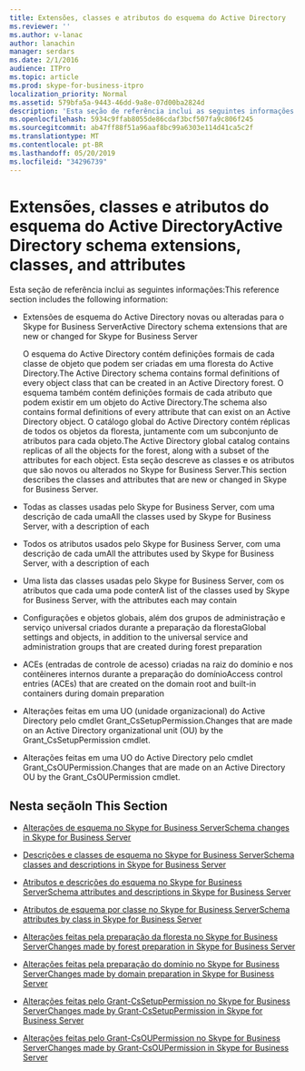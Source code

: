 ```yaml
---
title: Extensões, classes e atributos do esquema do Active Directory
ms.reviewer: ''
ms.author: v-lanac
author: lanachin
manager: serdars
ms.date: 2/1/2016
audience: ITPro
ms.topic: article
ms.prod: skype-for-business-itpro
localization_priority: Normal
ms.assetid: 579bfa5a-9443-46dd-9a8e-07d00ba2824d
description: 'Esta seção de referência inclui as seguintes informações:'
ms.openlocfilehash: 5934c9ffab8055de86cdaf3bcf507fa9c806f245
ms.sourcegitcommit: ab47ff88f51a96aaf8bc99a6303e114d41ca5c2f
ms.translationtype: MT
ms.contentlocale: pt-BR
ms.lasthandoff: 05/20/2019
ms.locfileid: "34296739"
---
```

# <a name="active-directory-schema-extensions-classes-and-attributes"></a><span data-ttu-id="c1c93-103">Extensões, classes e atributos do esquema do Active Directory</span><span class="sxs-lookup"><span data-stu-id="c1c93-103">Active Directory schema extensions, classes, and attributes</span></span>
 
<span data-ttu-id="c1c93-104">Esta seção de referência inclui as seguintes informações:</span><span class="sxs-lookup"><span data-stu-id="c1c93-104">This reference section includes the following information:</span></span> 
  
- <span data-ttu-id="c1c93-105">Extensões de esquema do Active Directory novas ou alteradas para o Skype for Business Server</span><span class="sxs-lookup"><span data-stu-id="c1c93-105">Active Directory schema extensions that are new or changed for Skype for Business Server</span></span>
    
    <span data-ttu-id="c1c93-106">O esquema do Active Directory contém definições formais de cada classe de objeto que podem ser criadas em uma floresta do Active Directory.</span><span class="sxs-lookup"><span data-stu-id="c1c93-106">The Active Directory schema contains formal definitions of every object class that can be created in an Active Directory forest.</span></span> <span data-ttu-id="c1c93-107">O esquema também contém definições formais de cada atributo que podem existir em um objeto do Active Directory.</span><span class="sxs-lookup"><span data-stu-id="c1c93-107">The schema also contains formal definitions of every attribute that can exist on an Active Directory object.</span></span> <span data-ttu-id="c1c93-108">O catálogo global do Active Directory contém réplicas de todos os objetos da floresta, juntamente com um subconjunto de atributos para cada objeto.</span><span class="sxs-lookup"><span data-stu-id="c1c93-108">The Active Directory global catalog contains replicas of all the objects for the forest, along with a subset of the attributes for each object.</span></span> <span data-ttu-id="c1c93-109">Esta seção descreve as classes e os atributos que são novos ou alterados no Skype for Business Server.</span><span class="sxs-lookup"><span data-stu-id="c1c93-109">This section describes the classes and attributes that are new or changed in Skype for Business Server.</span></span>
    
- <span data-ttu-id="c1c93-110">Todas as classes usadas pelo Skype for Business Server, com uma descrição de cada uma</span><span class="sxs-lookup"><span data-stu-id="c1c93-110">All the classes used by Skype for Business Server, with a description of each</span></span>
    
- <span data-ttu-id="c1c93-111">Todos os atributos usados pelo Skype for Business Server, com uma descrição de cada um</span><span class="sxs-lookup"><span data-stu-id="c1c93-111">All the attributes used by Skype for Business Server, with a description of each</span></span>
    
- <span data-ttu-id="c1c93-112">Uma lista das classes usadas pelo Skype for Business Server, com os atributos que cada uma pode conter</span><span class="sxs-lookup"><span data-stu-id="c1c93-112">A list of the classes used by Skype for Business Server, with the attributes each may contain</span></span>
    
- <span data-ttu-id="c1c93-113">Configurações e objetos globais, além dos grupos de administração e serviço universal criados durante a preparação da floresta</span><span class="sxs-lookup"><span data-stu-id="c1c93-113">Global settings and objects, in addition to the universal service and administration groups that are created during forest preparation</span></span>
    
- <span data-ttu-id="c1c93-114">ACEs (entradas de controle de acesso) criadas na raiz do domínio e nos contêineres internos durante a preparação do domínio</span><span class="sxs-lookup"><span data-stu-id="c1c93-114">Access control entries (ACEs) that are created on the domain root and built-in containers during domain preparation</span></span>
    
- <span data-ttu-id="c1c93-115">Alterações feitas em uma UO (unidade organizacional) do Active Directory pelo cmdlet Grant_CsSetupPermission.</span><span class="sxs-lookup"><span data-stu-id="c1c93-115">Changes that are made on an Active Directory organizational unit (OU) by the Grant_CsSetupPermission cmdlet.</span></span>
    
- <span data-ttu-id="c1c93-116">Alterações feitas em uma UO do Active Directory pelo cmdlet Grant_CsOUPermission.</span><span class="sxs-lookup"><span data-stu-id="c1c93-116">Changes that are made on an Active Directory OU by the Grant_CsOUPermission cmdlet.</span></span>
    
## <a name="in-this-section"></a><span data-ttu-id="c1c93-117">Nesta seção</span><span class="sxs-lookup"><span data-stu-id="c1c93-117">In This Section</span></span>

- [<span data-ttu-id="c1c93-118">Alterações de esquema no Skype for Business Server</span><span class="sxs-lookup"><span data-stu-id="c1c93-118">Schema changes in Skype for Business Server</span></span>](schema-changes.md)
    
- [<span data-ttu-id="c1c93-119">Descrições e classes de esquema no Skype for Business Server</span><span class="sxs-lookup"><span data-stu-id="c1c93-119">Schema classes and descriptions in Skype for Business Server</span></span>](schema-classes-and-descriptions.md)
    
- [<span data-ttu-id="c1c93-120">Atributos e descrições do esquema no Skype for Business Server</span><span class="sxs-lookup"><span data-stu-id="c1c93-120">Schema attributes and descriptions in Skype for Business Server</span></span>](schema-attributes-and-descriptions.md)
    
- [<span data-ttu-id="c1c93-121">Atributos de esquema por classe no Skype for Business Server</span><span class="sxs-lookup"><span data-stu-id="c1c93-121">Schema attributes by class in Skype for Business Server</span></span>](schema-attributes-by-class.md)
    
- [<span data-ttu-id="c1c93-122">Alterações feitas pela preparação da floresta no Skype for Business Server</span><span class="sxs-lookup"><span data-stu-id="c1c93-122">Changes made by forest preparation in Skype for Business Server</span></span>](changes-made-by-forest-preparation.md)
    
- [<span data-ttu-id="c1c93-123">Alterações feitas pela preparação do domínio no Skype for Business Server</span><span class="sxs-lookup"><span data-stu-id="c1c93-123">Changes made by domain preparation in Skype for Business Server</span></span>](changes-made-by-domain-preparation.md)
    
- [<span data-ttu-id="c1c93-124">Alterações feitas pelo Grant-CsSetupPermission no Skype for Business Server</span><span class="sxs-lookup"><span data-stu-id="c1c93-124">Changes made by Grant-CsSetupPermission in Skype for Business Server</span></span>](changes-made-by-grant-cssetuppermission.md)
    
- [<span data-ttu-id="c1c93-125">Alterações feitas pelo Grant-CsOUPermission no Skype for Business Server</span><span class="sxs-lookup"><span data-stu-id="c1c93-125">Changes made by Grant-CsOUPermission in Skype for Business Server</span></span>](changes-made-by-grant-csoupermission.md)
    

